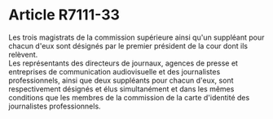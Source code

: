 # Article R7111-33

  
Les trois magistrats de la commission supérieure ainsi qu'un suppléant pour chacun d'eux sont désignés par le premier président de la cour dont ils relèvent.   
Les représentants des directeurs de journaux, agences de presse et entreprises de communication audiovisuelle et des journalistes professionnels, ainsi que deux suppléants pour chacun d'eux, sont respectivement désignés et élus simultanément et dans les mêmes conditions que les membres de la commission de la carte d'identité des journalistes professionnels.